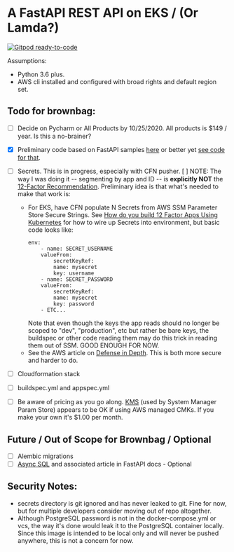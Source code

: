 
# A FastAPI REST API on EKS / (Or Lamda?)

[![Gitpod ready-to-code](https://img.shields.io/badge/Gitpod-ready--to--code-blue?logo=gitpod)](https://gitpod.io/#https://github.com/JohnLockwood/brownbag)


Assumptions:  
* Python 3.6 plus.
* AWS cli installed and configured with broad rights and default region set.

## Todo for brownbag:

- [ ] Decide on Pycharm or All Products by 10/25/2020.  All products is $149 / year.  Is this a no-brainer?
- [x] Preliminary code based on FastAPI samples [here](https://fastapi.tiangolo.com/tutorial/sql-databases/) or better yet [see code for that](https://github.com/tiangolo/fastapi/tree/master/docs_src/sql_databases).
- [ ] Secrets. This is in progress, especially with CFN pusher.  [ ] NOTE: The way I was doing it -- segmenting by app and ID -- is **explicitly NOT** the [12-Factor Recommendation](https://12factor.net/config).  Preliminary idea is that what's needed to make that work is:
    * For EKS, have CFN populate N Secrets from AWS SSM Parameter Store Secure Strings.  See [How do you build 12 Factor Apps Using Kubernetes](https://www.mirantis.com/blog/how-do-you-build-12-factor-apps-using-kubernetes/) for how to wire up Secrets into environment, but basic code looks like:
        ```
        env:
            - name: SECRET_USERNAME
            valueFrom:
                secretKeyRef:
                name: mysecret
                key: username
            - name: SECRET_PASSWORD
            valueFrom:
                secretKeyRef:
                name: mysecret
                key: password
            - ETC...
        ```
        Note that even though the keys the app reads should no longer be scoped to "dev", "production", etc but rather be bare keys, the buildspec or other code reading them may do this trick in reading them out of SSM.  GOOD ENOUGH FOR NOW.
    * See the AWS article on [Defense in Depth](https://aws.amazon.com/blogs/containers/using-eks-encryption-provider-support-for-defense-in-depth/). This is both more secure and harder to do.

- [ ] Cloudformation stack 
- [ ] buildspec.yml and appspec.yml
- [ ] Be aware of pricing as you go along. [KMS](https://aws.amazon.com/kms/pricing/) (used by System Manager Param Store) appears to be OK if using AWS managed CMKs.  If you make your own it's $1.00 per month.

## Future / Out of Scope for Brownbag / Optional
- [ ] Alembic migrations
- [ ] [Async SQL](https://github.com/tiangolo/fastapi/tree/master/docs_src/async_sql_databases) and associated article in FastAPI docs - Optional

## Security Notes:

* secrets directory is git ignored and has never leaked to git.  Fine for now, but for multiple developers consider moving out of repo altogether.
* Although PostgreSQL password is not in the docker-compose.yml or vcs, the way it's done would leak it to the PostgreSQL container locally.  Since this image is intended to be local only and will never be pushed anywhere, this is not a concern for now.  